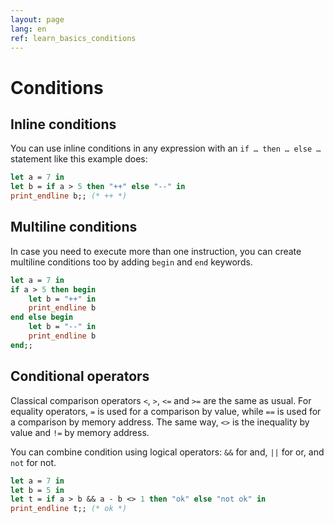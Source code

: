 ```yaml
---
layout: page
lang: en
ref: learn_basics_conditions
---
```


# Conditions

## Inline conditions

You can use inline conditions in any expression with an `if … then … else …` statement like this example does:

```ocaml
let a = 7 in
let b = if a > 5 then "++" else "--" in
print_endline b;; (* ++ *)
```

## Multiline conditions

In case you need to execute more than one instruction, you can create multiline conditions too by adding `begin` and `end` keywords.

```ocaml
let a = 7 in
if a > 5 then begin
    let b = "++" in
    print_endline b
end else begin
    let b = "--" in
    print_endline b
end;;
```

## Conditional operators

Classical comparison operators `<`, `>`, `<=` and `>=` are the same as usual. For equality operators, `=` is used for a comparison by value, while `==` is used for a comparison by memory address. The same way, `<>` is the inequality by value and `!=` by memory address.

You can combine condition using logical operators: `&&` for and, `||` for or, and `not` for not.

```ocaml
let a = 7 in
let b = 5 in
let t = if a > b && a - b <> 1 then "ok" else "not ok" in
print_endline t;; (* ok *)
```
